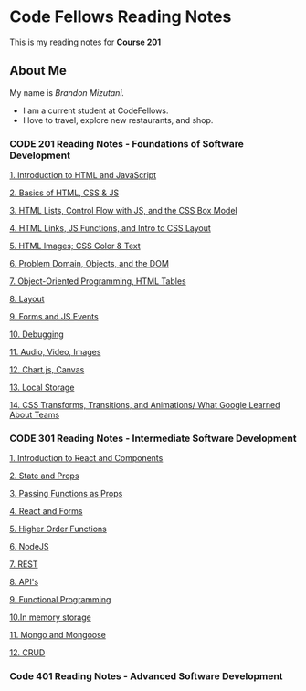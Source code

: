 # Code Fellows Reading Notes

This is my reading notes for **Course 201**

## About Me

My name is *Brandon Mizutani.*
- I am a current student at CodeFellows.
- I love to travel, explore new restaurants, and shop.

### CODE 201 Reading Notes - Foundations of Software Development

[1. Introduction to HTML and JavaScript](reading01.md)

[2. Basics of HTML, CSS & JS](readingnote-02.md)

[3. HTML Lists, Control Flow with JS, and the CSS Box Model](readingnote-03.md)

[4. HTML Links, JS Functions, and Intro to CSS Layout](readingnote-04.md)

[5. HTML Images; CSS Color & Text](readingnote-05.md)

[6. Problem Domain, Objects, and the DOM](readingnote-06.md)

[7. Object-Oriented Programming, HTML Tables](readingnote-07.md)

[8. Layout](readingnote-08.md)

[9. Forms and JS Events](readingnote-09.md)

[10. Debugging](readingnote-10.md)

[11. Audio, Video, Images](readingnote-11.md)

[12. Chart.js, Canvas](readingnote-12.md)

[13. Local Storage](readingnote-13.md)

[14. CSS Transforms, Transitions, and Animations/ What Google Learned About Teams](readingnote-14.md)

### CODE 301 Reading Notes - Intermediate Software Development

[1. Introduction to React and Components](readingnote-15.md)

[2. State and Props](readingnote-16.md)

[3. Passing Functions as Props](readingnote-17.md)

[4. React and Forms](readingnote-18.md)

[5. Higher Order Functions](readingnote-19.md)

[6. NodeJS](readingnote-20.md)

[7. REST](readingnote-21.md)

[8. API's](readingnote-22.md)

[9. Functional Programming](readingnote-23.md)

[10.In memory storage](readingnote-24.md)

[11. Mongo and Mongoose](readingnote-25.md)

[12. CRUD](readingnote-26.md)

### Code 401 Reading Notes - Advanced Software Development

